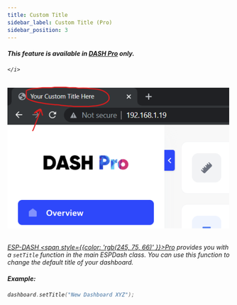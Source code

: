 ```yaml
---
title: Custom Title
sidebar_label: Custom Title (Pro)
sidebar_position: 3
---
```

<div className="pro-label">
    <i>
        <h4 style={{ fontWeight: '500', marginBottom: 5 }}>
            This feature is available in <a target="_blank" style={{ color: "red" }} href="https://espdash.pro">DASH Pro</a> only.
        </h4>
         
    </i>
</div>

<br/>

<img src="/img/v4/custom-title.png" width="500px" alt="Energy Card Preview" />
<br/>
<br/>

<a href="https://espdash.pro/" target="_blank">ESP-DASH <span style={{color: 'rgb(245, 75, 66)' }}>Pro</span></a> provides you with a <code>setTitle</code> function in the main ESPDash class. You can use this function to change the default title of your dashboard.


#### Example:

```cpp
dashboard.setTitle("New Dashboard XYZ");
```
